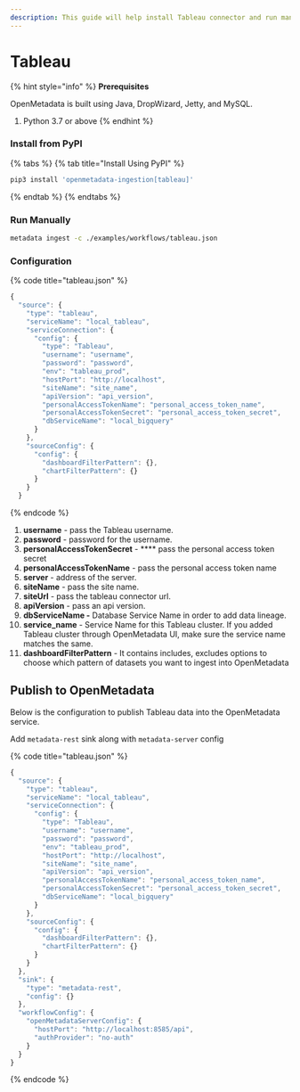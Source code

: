 ```yaml
---
description: This guide will help install Tableau connector and run manually
---
```


# Tableau

{% hint style="info" %}
**Prerequisites**

OpenMetadata is built using Java, DropWizard, Jetty, and MySQL.

1. Python 3.7 or above
{% endhint %}

### Install from PyPI

{% tabs %}
{% tab title="Install Using PyPI" %}
```bash
pip3 install 'openmetadata-ingestion[tableau]'
```
{% endtab %}
{% endtabs %}

### Run Manually

```bash
metadata ingest -c ./examples/workflows/tableau.json
```

### Configuration

{% code title="tableau.json" %}
```javascript
{
  "source": {
    "type": "tableau",
    "serviceName": "local_tableau",
    "serviceConnection": {
      "config": {
        "type": "Tableau",
        "username": "username",
        "password": "password",
        "env": "tableau_prod",
        "hostPort": "http://localhost",
        "siteName": "site_name",
        "apiVersion": "api_version",
        "personalAccessTokenName": "personal_access_token_name",
        "personalAccessTokenSecret": "personal_access_token_secret",
        "dbServiceName": "local_bigquery"
      }
    },
    "sourceConfig": {
      "config": {
        "dashboardFilterPattern": {},
        "chartFilterPattern": {}
      }
    }
  }
```
{% endcode %}

1. **username** - pass the Tableau username.
2. **password** - password for the username.
3. **personalAccessTokenSecret** - \*\*\*\* pass the personal access token secret
4. **personalAccessTokenName** - pass the personal access token name
5. **server** - address of the server.
6. **siteName** - pass the site name.
7. **siteUrl** - pass the tableau connector url.
8. **apiVersion** - pass an api version.
9. **dbServiceName -** Database Service Name in order to add data lineage.
10. **service\_name** - Service Name for this Tableau cluster. If you added Tableau cluster through OpenMetadata UI, make sure the service name matches the same.
11. **dashboardFilterPattern** - It contains includes, excludes options to choose which pattern of datasets you want to ingest into OpenMetadata

## Publish to OpenMetadata

Below is the configuration to publish Tableau data into the OpenMetadata service.

Add `metadata-rest` sink along with `metadata-server` config

{% code title="tableau.json" %}
```javascript
{
  "source": {
    "type": "tableau",
    "serviceName": "local_tableau",
    "serviceConnection": {
      "config": {
        "type": "Tableau",
        "username": "username",
        "password": "password",
        "env": "tableau_prod",
        "hostPort": "http://localhost",
        "siteName": "site_name",
        "apiVersion": "api_version",
        "personalAccessTokenName": "personal_access_token_name",
        "personalAccessTokenSecret": "personal_access_token_secret",
        "dbServiceName": "local_bigquery"
      }
    },
    "sourceConfig": {
      "config": {
        "dashboardFilterPattern": {},
        "chartFilterPattern": {}
      }
    }
  },
  "sink": {
    "type": "metadata-rest",
    "config": {}
  },
  "workflowConfig": {
    "openMetadataServerConfig": {
      "hostPort": "http://localhost:8585/api",
      "authProvider": "no-auth"
    }
  }
}
```
{% endcode %}
